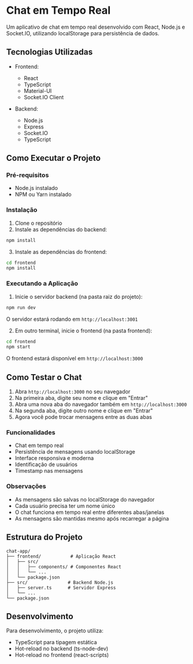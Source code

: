 # Chat em Tempo Real

Um aplicativo de chat em tempo real desenvolvido com React, Node.js e Socket.IO, utilizando localStorage para persistência de dados.

## Tecnologias Utilizadas

- Frontend:
  - React
  - TypeScript
  - Material-UI
  - Socket.IO Client

- Backend:
  - Node.js
  - Express
  - Socket.IO
  - TypeScript

## Como Executar o Projeto

### Pré-requisitos

- Node.js instalado
- NPM ou Yarn instalado

### Instalação

1. Clone o repositório
2. Instale as dependências do backend:
```bash
npm install
```

3. Instale as dependências do frontend:
```bash
cd frontend
npm install
```

### Executando a Aplicação

1. Inicie o servidor backend (na pasta raiz do projeto):
```bash
npm run dev
```
O servidor estará rodando em `http://localhost:3001`

2. Em outro terminal, inicie o frontend (na pasta frontend):
```bash
cd frontend
npm start
```
O frontend estará disponível em `http://localhost:3000`

## Como Testar o Chat

1. Abra `http://localhost:3000` no seu navegador
2. Na primeira aba, digite seu nome e clique em "Entrar"
3. Abra uma nova aba do navegador também em `http://localhost:3000`
4. Na segunda aba, digite outro nome e clique em "Entrar"
5. Agora você pode trocar mensagens entre as duas abas

### Funcionalidades

- Chat em tempo real
- Persistência de mensagens usando localStorage
- Interface responsiva e moderna
- Identificação de usuários
- Timestamp nas mensagens

### Observações

- As mensagens são salvas no localStorage do navegador
- Cada usuário precisa ter um nome único
- O chat funciona em tempo real entre diferentes abas/janelas
- As mensagens são mantidas mesmo após recarregar a página

## Estrutura do Projeto

```
chat-app/
├── frontend/           # Aplicação React
│   ├── src/
│   │   ├── components/ # Componentes React
│   │   └── ...
│   └── package.json
├── src/               # Backend Node.js
│   ├── server.ts      # Servidor Express
│   └── ...
└── package.json
```

## Desenvolvimento

Para desenvolvimento, o projeto utiliza:
- TypeScript para tipagem estática
- Hot-reload no backend (ts-node-dev)
- Hot-reload no frontend (react-scripts) 